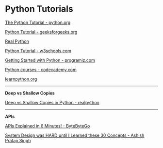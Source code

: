 # Python Tutorials

[The Python Tutorial - python.org ](https://docs.python.org/3/tutorial/index.html)

[Python Tutorial - geeksforgeeks.org](https://www.geeksforgeeks.org/python/python-programming-language-tutorial/)

[Real Python](https://realpython.com/)

[Python Tutorial - w3schools.com](https://www.w3schools.com/python/)

[Getting Started with Python - programiz.com](https://www.programiz.com/python-programming/getting-started)

[Python courses - codecademy.com](https://www.codecademy.com/catalog/language/python)

[learnpython.org](https://www.learnpython.org/)


---

**Deep vs Shallow Copies**

[Deep vs Shallow Copies in Python - realpython](https://realpython.com/courses/deep-vs-shallow-copies/)

---
**APIs**

[APIs Explained in 6 Minutes! - ByteByteGo ](https://www.youtube.com/watch?v=hltLrjabkiY)

[System Design was HARD until I Learned these 30 Concepts - Ashish Pratap Singh](https://www.youtube.com/watch?v=s9Qh9fWeOAk)

